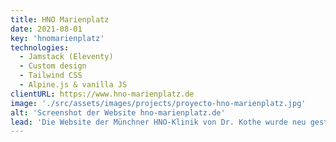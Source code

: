 ```yaml
---
title: HNO Marienplatz
date: 2021-08-01
key: 'hnomarienplatz'
technologies:
  - Jamstack (Eleventy)
  - Custom design
  - Tailwind CSS
  - Alpine.js & vanilla JS
clientURL: https://www.hno-marienplatz.de
image: './src/assets/images/projects/proyecto-hno-marienplatz.jpg'
alt: 'Screenshot der Website hno-marienplatz.de'
lead: 'Die Website der Münchner HNO-Klinik von Dr. Kothe wurde neu gestaltet, um ein klares, vertrauenserweckendes Auftreten  zu bieten. Die Seite war zuvor mit WordPress gebaut worden. Der Relaunch verlief reibungslos und ohne Ranking-Verluste. Dank der Optimierung wird die Website nun in den Suchmaschinen deutlich besser gefunden.'
---
```

